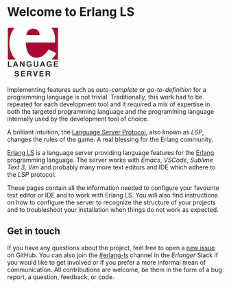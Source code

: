 # Welcome to Erlang LS

![erlang_ls](images/erlang-ls-logo-small.png?raw=true "Erlang LS")

Implementing features such as _auto-complete_ or _go-to-definition_
for a programming language is not trivial. Traditionally, this work
had to be repeated for each development tool and it required a mix of
expertise in both the targeted programming language and the
programming language internally used by the development tool of
choice.

A brilliant intuition, the [Language Server Protocol][lsp], also known
as _LSP_, changes the rules of the game. A real blessing for the
Erlang community.

[Erlang LS][git] is a language server providing language features for
the [Erlang][erlang] programming language. The server works with
_Emacs_, _VSCode_, _Sublime Text 3_, _Vim_ and probably many more text
editors and IDE which adhere to the _LSP_ protocol.

These pages contain all the information needed to configure your
favourite text editor or IDE and to work with Erlang LS. You will also
find instructions on how to configure the server to recognize the
structure of your projects and to troubleshoot your installation when
things do not work as expected.

## Get in touch

If you have any questions about the project, feel free to open a [new
issue][issue] on GitHub. You can also join the [#erlang-ls][slack]
channel in the _Erlanger_ Slack if you would like to get involved or
if you prefer a more informal mean of communication. All contributions
are welcome, be them in the form of a bug report, a question,
feedback, or code.

[git]:https://github.com/erlang-ls/erlang_ls
[lsp]:https://microsoft.github.io/language-server-protocol/
[erlang]:https://www.erlang.org
[issue]:https://github.com/erlang-ls/erlang_ls/issues
[slack]:https://slack.com/app_redirect?channel=erlang-ls
